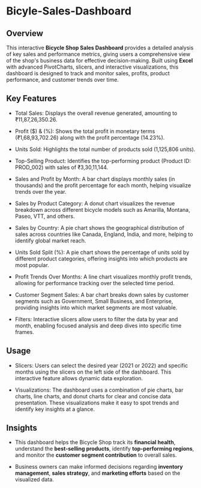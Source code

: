 # Bicyle-Sales-Dashboard



## Overview

This interactive **Bicycle Shop Sales Dashboard** provides a detailed analysis of key sales and performance metrics, giving users a comprehensive view of the shop's business data for effective decision-making. Built using **Excel** with advanced PivotCharts, slicers, and interactive visualizations, this dashboard is designed to track and monitor sales, profits, product performance, and customer trends over time.

## Key Features

- Total Sales: Displays the overall revenue generated, amounting to ₹11,87,26,350.26.
  
- Profit ($) & (%): Shows the total profit in monetary terms (₹1,68,93,702.26) along with the profit percentage (14.23%).

- Units Sold: Highlights the total number of products sold (1,125,806 units).

- Top-Selling Product: Identifies the top-performing product (Product ID: PROD_002) with sales of ₹3,30,11,144.

- Sales and Profit by Month: A bar chart displays monthly sales (in thousands) and the profit percentage for each month, helping visualize trends over the year.

- Sales by Product Category: A donut chart visualizes the revenue breakdown across different bicycle models such as Amarilla, Montana, Paseo, VTT, and others.

- Sales by Country: A pie chart shows the geographical distribution of sales across countries like Canada, England, India, and more, helping to identify global market reach.

- Units Sold Split (%): A pie chart shows the percentage of units sold by different product categories, offering insights into which products are most popular.

- Profit Trends Over Months: A line chart visualizes monthly profit trends, allowing for performance tracking over the selected time period.

- Customer Segment Sales: A bar chart breaks down sales by customer segments such as Government, Small Business, and Enterprise, providing insights into which market segments are most valuable.

- Filters: Interactive slicers allow users to filter the data by year and month, enabling focused analysis and deep dives into specific time frames.

## Usage

- Slicers: Users can select the desired year (2021 or 2022) and specific months using the slicers on the left side of the dashboard. This interactive feature allows dynamic data exploration.
  
- Visualizations: The dashboard uses a combination of pie charts, bar charts, line charts, and donut charts for clear and concise data presentation. These visualizations make it easy to spot trends and identify key insights at a glance.

## Insights

- This dashboard helps the Bicycle Shop track its **financial health**, understand the **best-selling products**, identify **top-performing regions**, and monitor the **customer segment contribution** to overall sales.
  
- Business owners can make informed decisions regarding **inventory management**, **sales strategy**, and **marketing efforts** based on the visualized data.

